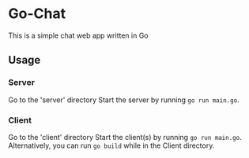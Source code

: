 # Go-Chat
This is a simple chat web app written in Go

## Usage
### Server
Go to the 'server' directory
Start the server by running `go run main.go`.
### Client
Go to the 'client' directory
Start the client(s) by running `go run main.go`. Alternatively, you can run `go build` while in the Client directory.
